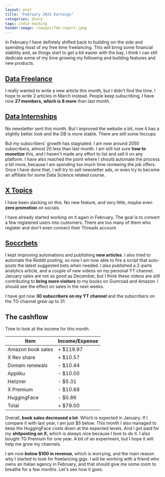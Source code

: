 ```yaml
---
layout: post
title: "February 2025 Earnings"
categories: diary
tags: indie hacking
header-image: /images/feb-report.jpeg
---
```


In February I have defintely shifted back to building on-the side and spending most of my free time freelancing. This will bring some financial stability and, as things start to get a bit easier with the bay, I think I can still dedicate some of my time growing my following and building features and new products.

## [Data Freelance][tg-datafreelance]

I really wanted to write a new article this month, but I didn't find the time. I hope to write 2 articles in March instead. People keep subscribing, I have now **27 members, which is 8 more** than last month.

## [Data Internships][datainternships]

No newsletter sent this month. But I improved the website a bit, now it has a slightly better look and the DB is more stable. There are still some hiccups 

But my subscribers' growth has stagnated. I am now around 2050 subscribers, almost 20 less than last month. I am still not sure **how to monetize** this, and I haven't made any effort to list and sell it on any platform. I have also reached the point where I should automate the process a bit more, because I am spending too much time reviewing the job offers. Once I have done that, I will try to sell newsletter ads, or even try to become an affiliate for some Data Science related course.

## [X Topics][xtopics]

I have been slacking on this. No new feature, and very little, maybe even **zero promotion** on socials.

I have already started working on it again in February. The goal is to convert a few registered users into customers. There are too many of them who register and don't even connect their Threads account.

## [Soccrbets][soccrbets]

I kept improving automations and publishing **new articles**. I also tried to automate the Reddit posting, so now I am now able to fire a script that auto-posts the latest suggested bets when needed. I also published a 2-parts analytics article, and a couple of new videos on my personal YT channel. January sales are not as good as December, but I think these videos are still contributing to **bring more visitors** to my books on Gumroad and Amazon. I should see the effect on sales in the next weeks.

I have got now **30 subscribers on my YT channel** and the subscribers on the TG channel grew up to 31.

## The cashflow

Time to look at the income for this month.

| Item              | Income/Expense |
| ----------------- | -------------- |
| Amazon book sales | + $119.97      |
| X Rev share       | + $10.57       |
| Domain renewals   | - $10.44       |
| Appliku           | - $10.00       |
| Hetzner           | - $5.31        |
| X Premium         | - $10.68       |
| HuggingFace       | - $0.86        |
| Total             | + $79.00       |

Overall, **book sales decreased a lot**. Which is expected in January. If I compare it with last year, I am just $5 below. This month I also managed to keep the HuggingFace costs down at the expected levels. And I got paid for my **shitposting on X**, which is always nice because I love to do it. I also bought TG Premium for one year. A bit of an experiment, but I hope it will help me grow my channels.

I am now **below $100 in revenue**, which is worrying, and the main reason why I started to look for freelancing gigs. I will be working with a friend who owns an Italian agency in February, and that should give me some room to breathe for a few months. Let's see how it goes.

[soccrbets]: https://soccrbets.com
[xtopics]: https://xtopics.co
[datainternships]: https://datainternships.co
[telegram-soccrbets]: https://t.me/soccrbets
[soccrbets-video]: https://youtu.be/4US_E-1cL0w
[tg-datafreelance]: https://t.me/datafreelance
[datafreelance-blog]: https://www.tropianhs.com/diary/2023/11/12/data-science-freelance
[yt-video]: https://youtu.be/WXE_ewe6zqM
[freelance-article]: https://www.tropianhs.com/diary/2023/11/12/data-science-freelance
